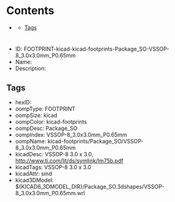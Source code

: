 



Contents
========

* [](#)
	* [Tags](#tags)

# 

- ID: FOOTPRINT-kicad-kicad-footprints-Package_SO-VSSOP-8_3.0x3.0mm_P0.65mm
- Name: 
- Description: 

## Tags

- hexID: 
- oompType: FOOTPRINT
- oompSize: kicad
- oompColor: kicad-footprints
- oompDesc: Package_SO
- oompIndex: VSSOP-8_3.0x3.0mm_P0.65mm
- oompName: kicad-footprints/Package_SO/VSSOP-8_3.0x3.0mm_P0.65mm
- kicadDesc: VSSOP-8 3.0 x 3.0, http://www.ti.com/lit/ds/symlink/lm75b.pdf
- kicadTags: VSSOP-8 3.0 x 3.0
- kicadAttr: smd
- kicad3DModel: ${KICAD6_3DMODEL_DIR}/Package_SO.3dshapes/VSSOP-8_3.0x3.0mm_P0.65mm.wrl
